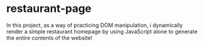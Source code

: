 # restaurant-page
In this project, as a way of practicing DOM manipulation, i dynamically render a simple restaurant homepage by using JavaScript alone to generate the entire contents of the website!
